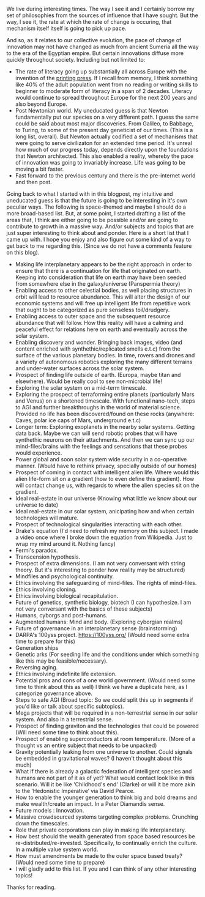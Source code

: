 We live during interesting times. The way I see it and I certainly borrow my set of philosophies from the sources of influence that I have sought. But the way, I see it, the rate at which the rate of change is occuring, that mechanism itself itself is going to pick up pace. 

And so, as it relates to our collective evolution, the pace of change of innovation may not have changed as much from ancient Sumeria all the way to the era of the Egyptian empire. But certain innovations diffuse more quickly throughout society. Including but not limited to: 
- The rate of literacy going up substantially all across Europe with the invention of the [printing press](https://en.wikipedia.org/wiki/Printing_press). If I recall from memory, I think something like 40% of the adult population went from no reading or writing skills to beginner to moderate form of literacy in a span of 2 decades. Literacy would continue to spread throughout Europe for the next 200 years and also beyond Europe. 
- Post Newtonian world. My uneducated guess is that Newton fundamentally put our species on a very different path. I guess the same could be said about most major discoveries. From Galileo, to Babbage, to Turing, to some of the present day geneticist of our times. (This is a long list, overall). But Newton actually codified a set of mechanisms that were going to serve civilizaton for an extended time period. It's unreal how much of our progress today, depends directly upon the foundations that Newton architected. This also enabled a reality, whereby the pace of innovation was going to invariably increase. Life was going to be moving a bit faster. 
- Fast forward to the previous century and there is the pre-internet world and then post. 

Going back to what I started with in this blogpost, my intuitive and uneducated guess is that the future is going to be interesting in it's own peculiar ways. The following is space-themed and maybe I should do a more broad-based list. But, at some point, I started drafting a list of the areas that, I think are either going to be possible and/or are going to contribute to growth in a massive way. And/or subjects and topics that are just super interesting to think about and ponder. Here is a short list that I came up with. I hope you enjoy and also figure out some kind of a way to get back to me regarding this. (Since we do not have a comments feature on this blog).

- Making life interplanetary appears to be the right approach in order to ensure that there is a continuation for life that originated on earth. Keeping into consideration that life on earth may have been seeded from somewhere else in the galaxy/universe (Panspermia theory)
- Enabling access to other celestial bodies, as well placing structures in orbit will lead to resource abundance. This will alter the design of our economic systems and will free up intelligent life from repetitive work that ought to be categorized as pure senseless toil/drudgery. 
- Enabling access to outer space and the subsequent resource abundance that will follow. How this reality will have a calming and peaceful effect for relations here on earth and eventually across the solar system. 
- Enabling discovery and wonder. Bringing back images, video (and content enriched with synthethic/replicated smells e.t.c) from the surface of the various planetary bodies. In time, rovers and drones and a variety of autonomous robotics exploring the many different terrains and under-water surfaces across the solar system. 
- Prospect of finding life outside of earth. (Europa, maybe titan and elsewhere). Would be really cool to see non-microbial life!
- Exploring the solar system on a mid-term timescale. 
- Exploring the prospect of terraforming entire planets (particularly Mars and Venus) on a shortened timescale. With functional nano-tech, steps to AGI and further breakthroughs in the world of material science. Provided no life has been discovered/found on these rocks (anywhere: Caves, polar ice caps of Mars, underground e.t.c)
- Longer term: Exploring exoplanets in the nearby solar systems. Getting data back. Maybe we can will send robotic probes that will have synthethic neurons on their attachments. And then we can sync up our mind-files/brains with the feelings and sensations that these probes would experience.
- Power global and soon solar system wide security in a co-operative manner. (Would have to rethink privacy, specially outside of our homes)
- Prospect of coming in contact with intelligent alien life. Where would this alien life-form sit on a gradient (how to even define this gradient). How will contact change us, with regards to where the alien species sit on the gradient.
- Ideal real-estate in our universe (Knowing what little we know about our universe to date)
- Ideal real-estate in our solar system, anicipating how and when certain technologies will mature. 
- Prospect of technological singularities interacting with each other. 
- Drake's equation (I'd need to refresh my memory on this subject. I made a video once where I broke down the equation from Wikipedia. Just to wrap my mind around it. Nothing fancy)
- Fermi's paradox. 
- Transcension hypothesis. 
- Prospect of extra dimensions. (I am not very conversant with string theory. But it's interesting to ponder how reality may be structured)
- Mindfiles and psychological continuity. 
- Ethics involving the safeguarding of mind-files. The rights of mind-files. 
- Ethics involving cloning. 
- Ethics involving biological recapitulation. 
- Future of genetics, synthetic biology, biotech (I can hypothesize. I am not very conversant with the basics of these subjects)
- Humans, cyborgs and post-humans.
- Augmented humans: Mind and body. (Exploring cyborgian realms)
- Future of governance in an interplanetary sense (brainstorming)
- DARPA's 100yss project. https://100yss.org/  (Would need some extra time to prepare for this)
- Generation ships
- Genetic arks (For seeding life and the conditions under which something like this may be feasible/necessary). 
- Reversing aging.
- Ethics involving indefinite life extension. 
- Potential pros and cons of a one world government. (Would need some time to think about this as well) I think we have a duplicate here, as I categorize governance above.
- Steps to safe AGI (Broad topic: So we could split this up in segments if you'd like or talk about specific subtopics).
- Mega projects that will be required in a non-terrestrial sense in our solar system. And also in a terrestrial sense. 
- Prospect of finding  graviton and the technologies that could be powered (Will need some time to think about this).
- Prospect of enabling superconductors at room temperature. (More of a thought vs an entire subject that needs to be unpacked)
- Gravity potentially leaking from one universe to another. Could signals be embedded in gravitational waves? (I haven't thought about this much)
- What if there is already a galactic federation of intelligent species and humans are not part of it as of yet? What would contact look like in this scenario. Will it be like 'Childhood's end' (Clarke) or will it be more akin to the ‘Hedonistic Imperative’ via David Pearce. 
- How to enable the younger generation to think big and bold dreams and make wealth/create an impact. In a Peter Diamandis sense. 
- Future models : Innovation. 
- Massive crowdsourced systems targeting complex problems. Crunching down the timescales. 
- Role that private corporations can play in making life interplanetary. 
- How best should the wealth generated from space based resources be re-distributed/re-invested. Specifically, to continually enrich the culture. In a multiple value system world. 
- How must amendments be made to the outer space based treaty? (Would need some time to prepare)
- I will gladly add to this list. If you and I can think of any other interesting topics!

Thanks for reading.
